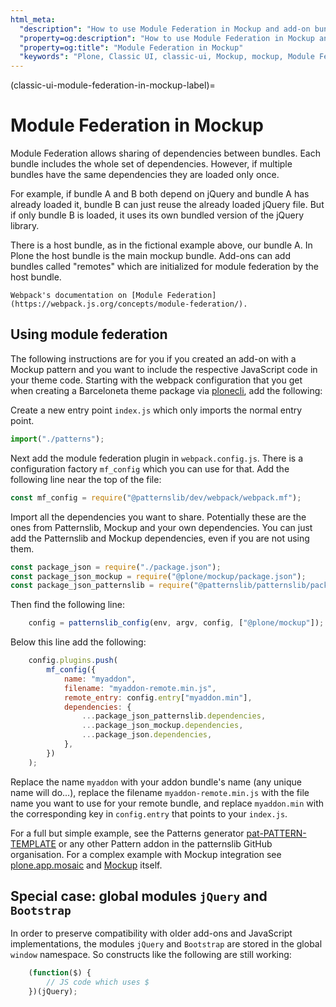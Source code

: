 ```yaml
---
html_meta:
  "description": "How to use Module Federation in Mockup and add-on bundles."
  "property=og:description": "How to use Module Federation in Mockup and add-on bundles."
  "property=og:title": "Module Federation in Mockup"
  "keywords": "Plone, Classic UI, classic-ui, Mockup, mockup, Module Federation, Webpack, JavaScript"
---
```


(classic-ui-module-federation-in-mockup-label)=

# Module Federation in Mockup

Module Federation allows sharing of dependencies between bundles.
Each bundle includes the whole set of dependencies.
However, if multiple bundles have the same dependencies they are loaded only once.

For example, if bundle A and B both depend on jQuery and bundle A has already loaded it, bundle B can just reuse the already loaded jQuery file.
But if only bundle B is loaded, it uses its own bundled version of the jQuery library.

There is a host bundle, as in the fictional example above, our bundle A.
In Plone the host bundle is the main mockup bundle.
Add-ons can add bundles called "remotes" which are initialized for module federation by the host bundle.

```{seealso}
Webpack's documentation on [Module Federation](https://webpack.js.org/concepts/module-federation/).
```


## Using module federation

The following instructions are for you if you created an add-on with a Mockup pattern and you want to include the respective JavaScript code in your theme code.
Starting with the webpack configuration that you get when creating a Barceloneta theme package via [plonecli][1], add the following:

Create a new entry point `index.js` which only imports the normal entry point.

```js
import("./patterns");
```

Next add the module federation plugin in `webpack.config.js`.
There is a configuration factory `mf_config` which you can use for that.
Add the following line near the top of the file:

```js
const mf_config = require("@patternslib/dev/webpack/webpack.mf");
```

Import all the dependencies you want to share.
Potentially these are the ones from Patternslib, Mockup and your own dependencies.
You can just add the Patternslib and Mockup dependencies, even if you are not using them.

```js
const package_json = require("./package.json");
const package_json_mockup = require("@plone/mockup/package.json");
const package_json_patternslib = require("@patternslib/patternslib/package.json");
```

Then find the following line:

```js
    config = patternslib_config(env, argv, config, ["@plone/mockup"]);
```

Below this line add the following:

```js
    config.plugins.push(
        mf_config({
            name: "myaddon",
            filename: "myaddon-remote.min.js",
            remote_entry: config.entry["myaddon.min"],
            dependencies: {
                ...package_json_patternslib.dependencies,
                ...package_json_mockup.dependencies,
                ...package_json.dependencies,
            },
        })
    );
```

Replace the name `myaddon` with your addon bundle's name (any unique name will do...),
replace the filename `myaddon-remote.min.js` with the file name you want to use for your remote bundle,
and replace `myaddon.min` with the corresponding key in `config.entry` that points to your `index.js`.

For a full but simple example, see the Patterns generator [pat-PATTERN-TEMPLATE][2] or any other Pattern addon in the patternslib GitHub organisation.
For a complex example with Mockup integration see [plone.app.mosaic][3] and [Mockup][4] itself.

[1]: https://pypi.org/project/plonecli/
[2]: https://github.com/Patternslib/pat-PATTERN_TEMPLATE/blob/master/webpack.config.js
[3]: https://github.com/plone/plone.app.mosaic/blob/master/webpack.config.js
[4]: https://github.com/plone/mockup/blob/master/webpack.config.js

## Special case: global modules `jQuery` and `Bootstrap`

In order to preserve compatibility with older add-ons and JavaScript implementations,
the modules `jQuery` and `Bootstrap` are stored in the  global `window` namespace.
So constructs like the following are still working:

```js
    (function($) {
        // JS code which uses $
    })(jQuery);
```

